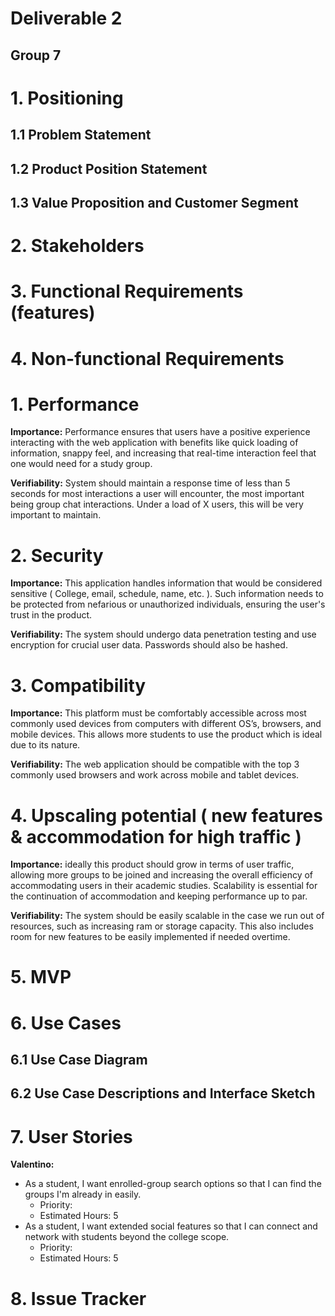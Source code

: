 # Deliverable 2

## Group 7

# 1. Positioning

## 1.1 Problem Statement


## 1.2 Product Position Statement


## 1.3 Value Proposition and Customer Segment


# 2. Stakeholders


# 3. Functional Requirements (features)


# 4. Non-functional Requirements
# 1. Performance
**Importance:** Performance ensures that users have a positive experience interacting with the web application with benefits like quick loading of information, snappy feel, and increasing that real-time interaction feel that one would need for a study group.

**Verifiability:** System should maintain a response time of less than 5 seconds for most interactions a user will encounter, the most important being group chat interactions. Under a load of X users, this will be very important to maintain.

# 2. Security
**Importance:** This application handles information that would be considered sensitive ( College, email, schedule, name, etc. ). Such information needs to be protected from nefarious or unauthorized individuals, ensuring the user's trust in the product.

**Verifiability:** The system should undergo data penetration testing and use encryption for crucial user data. Passwords should also be hashed.

# 3. Compatibility
**Importance:** This platform must be comfortably accessible across most commonly used devices from computers with different OS’s, browsers, and mobile devices. This allows more students to use the product which is ideal due to its nature.

**Verifiability:** The web application should be compatible with the top 3 commonly used browsers and work across mobile and tablet devices.

# 4. Upscaling potential ( new features & accommodation for high traffic )
**Importance:** ideally this product should grow in terms of user traffic, allowing more groups to be joined and increasing the overall efficiency of accommodating users in their academic studies. Scalability is essential for the continuation of accommodation and keeping performance up to par.

**Verifiability:** The system should be easily scalable in the case we run out of resources, such as increasing ram or storage capacity. This also includes room for new features to be easily implemented if needed overtime.
# 5. MVP


# 6. Use Cases

## 6.1 Use Case Diagram


## 6.2 Use Case Descriptions and Interface Sketch


# 7. User Stories

**Valentino:** 
- As a student, I want enrolled-group search options so that I can find the groups I'm already in easily.
    - Priority: <high>
    - Estimated Hours: 5
- As a student, I want extended social features so that I can connect and network with students beyond the college scope.
    - Priority: <medium>
    - Estimated Hours: 5

# 8. Issue Tracker

